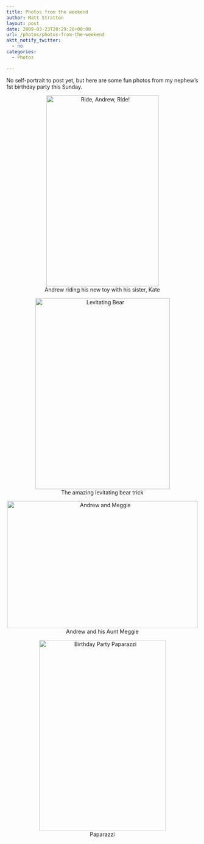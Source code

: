 ```yaml
---
title: Photos from the weekend
author: Matt Stratton
layout: post
date: 2009-03-23T20:29:28+00:00
url: /photos/photos-from-the-weekend
aktt_notify_twitter:
  - no
categories:
  - Photos

---
```

No self-portrait to post yet, but here are some fun photos from my nephew&#8217;s 1st birthday party this Sunday.

<p style="text-align: center;">
  <a class="tt-flickr tt-flickr-Medium" title="Ride, Andrew, Ride!" href="http://www.flickr.com/photos/mugsy/3376875597/"><img class="aligncenter" src="http://farm4.static.flickr.com/3602/3376875597_08367ceba7.jpg" alt="Ride, Andrew, Ride!" width="295" height="500" /><br /> </a>Andrew riding his new toy with his sister, Kate
</p>

<p style="text-align: center;">
  <!--more-->
</p>

<p style="text-align: center;">
  <a class="tt-flickr tt-flickr-Medium" title="Levitating Bear" href="http://www.flickr.com/photos/mugsy/3377689706/"><img class="aligncenter" src="http://farm4.static.flickr.com/3610/3377689706_344f939f08.jpg" alt="Levitating Bear" width="353" height="500" /><br /> </a>The amazing levitating bear trick
</p>

<p style="text-align: center;">
  <a class="tt-flickr tt-flickr-Medium" title="Andrew and Meggie" href="http://www.flickr.com/photos/mugsy/3377682332/"><img class="aligncenter" src="http://farm4.static.flickr.com/3610/3377682332_3d84bf0928.jpg" alt="Andrew and Meggie" width="500" height="333" /><br /> </a>Andrew and his Aunt Meggie
</p>

<p style="text-align: center;">
  <a class="tt-flickr tt-flickr-Medium" title="Birthday Party Paparazzi" href="http://www.flickr.com/photos/mugsy/3376878197/"><img class="aligncenter" src="http://farm4.static.flickr.com/3452/3376878197_24284fda36.jpg" alt="Birthday Party Paparazzi" width="333" height="500" /><br /> </a>Paparazzi
</p>